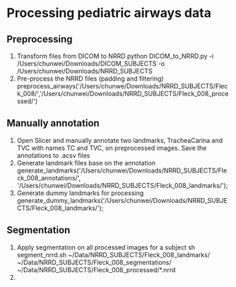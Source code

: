 # Processing pediatric airways data

## Preprocessing
1. Transform files from DICOM to NRRD
    python DICOM_to_NRRD.py -i /Users/chunwei/Downloads/DICOM_SUBJECTS -o /Users/chunwei/Downloads/NRRD_SUBJECTS
2. Pre-process the NRRD files (padding and filtering)
    preprocess_airways('/Users/chunwe/Downloads/NRRD_SUBJECTS/Fleck_008/','/Users/chunwei/Downloads/NRRD_SUBJECTS/Fleck_008_processed/')

## Manually annotation
1. Open Slicer and manually annotate two landmarks, TracheaCarina and TVC with names TC and TVC, on preprocessed images. Save the annotations to .acsv files
2. Generate landmark files base on the annotation
    generate_landmarks('/Users/chunwei/Downloads/NRRD_SUBJECTS/Fleck_008_annotations/', '/Users/chunwei/Downloads/NRRD_SUBJECTS/Fleck_008_landmarks/');
3. Generate dummy landmarks for processing
    generate_dummy_landmarks('/Users/chunwei/Downloads/NRRD_SUBJECTS/Fleck_008_landmarks/');

## Segmentation
1. Apply segmentation on all processed images for a subject
    sh segment_nrrd.sh ~/Data/NRRD_SUBJECTS/Fleck_008_landmarks/ ~/Data/NRRD_SUBJECTS/Fleck_008_segmentations/ ~/Data/NRRD_SUBJECTS/Fleck_008_processed/*.nrrd
2. 